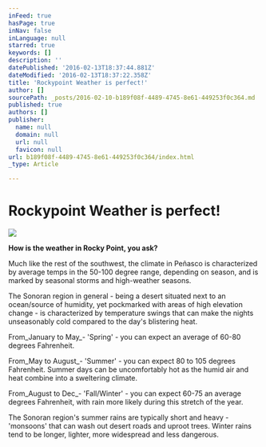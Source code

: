```yaml
---
inFeed: true
hasPage: true
inNav: false
inLanguage: null
starred: true
keywords: []
description: ''
datePublished: '2016-02-13T18:37:44.881Z'
dateModified: '2016-02-13T18:37:22.358Z'
title: 'Rockypoint Weather is perfect!'
author: []
sourcePath: _posts/2016-02-10-b189f08f-4489-4745-8e61-449253f0c364.md
published: true
authors: []
publisher:
  name: null
  domain: null
  url: null
  favicon: null
url: b189f08f-4489-4745-8e61-449253f0c364/index.html
_type: Article

---
```

# Rockypoint Weather is perfect!
![](https://the-grid-user-content.s3-us-west-2.amazonaws.com/16ac1de0-cb37-42d4-818e-0ec89ecfcea5.jpg)

**How is the weather in Rocky Point, you ask?**

Much like the rest of the southwest, the climate in Peñasco is characterized by average temps in the 50-100 degree range, depending on season, and is marked by seasonal storms and high-weather seasons.

The Sonoran region in general - being a desert situated next to an ocean/source of humidity, yet pockmarked with areas of high elevation change - is characterized by temperature swings that can make the nights unseasonably cold compared to the day's blistering heat.

From_January to May_- 'Spring' - you can expect an average of 60-80 degrees Fahrenheit.

From_May to August_- 'Summer' - you can expect 80 to 105 degrees Fahrenheit. Summer days can be uncomfortably hot as the humid air and heat combine into a sweltering climate.

From_August to Dec_- 'Fall/Winter' - you can expect 60-75 an average degrees Fahrenheit, with rain more likely during this stretch of the year.

The Sonoran region's summer rains are typically short and heavy - 'monsoons' that can wash out desert roads and uproot trees. Winter rains tend to be longer, lighter, more widespread and less dangerous.